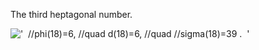 The third heptagonal number.

!['  //phi(18)=6, //quad d(18)=6, //quad //sigma(18)=39 .  '](../dictionary/equation_images/861.1..png)
